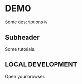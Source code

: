 # DEMO

Some descriptions%

## Subheader

Some tutorials.

## LOCAL DEVELOPMENT

Open your browser.

